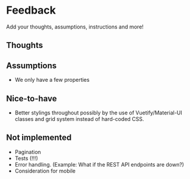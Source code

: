 # Feedback
Add your thoughts, assumptions, instructions and more!

## Thoughts

## Assumptions

* We only have a few properties 

## Nice-to-have

* Better stylings throughout possibly by the use of Vuetify/Material-UI classes and grid system instead of hard-coded CSS.

## Not implemented

* Pagination
* Tests (!!!)
* Error handling. (Example: What if the REST API endpoints are down?)
* Consideration for mobile